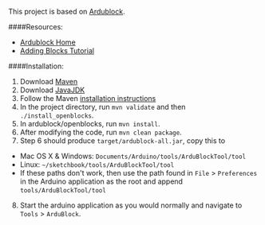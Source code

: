 This project is based on [Ardublock](https://github.com/taweili/ardublock).

####Resources:
*   [Ardublock Home](http://blog.ardublock.com/)
*   [Adding Blocks Tutorial](http://www.hack-e-bot.com/how-to-create-a-new-ardublock/)

####Installation:
1. Download [Maven](http://maven.apache.org/download.cgi)
2. Download [JavaJDK](http://www.oracle.com/technetwork/java/index.html)
3. Follow the Maven [installation instructions](http://maven.apache.org/download.cgi)
4. In the project directory, run `mvn validate` and then `./install_openblocks`.
5. In ardublock/openblocks, run `mvn install`.
6. After modifying the code, run `mvn clean package`.
7. Step 6 should produce `target/ardublock-all.jar`, copy this to 
  * Mac OS X & Windows: `Documents/Arduino/tools/ArduBlockTool/tool`
  * Linux: `~/sketchbook/tools/ArduBlockTool/tool`
  * If these paths don't work, then use the path found in `File` > `Preferences` in the Arduino application as the root and append `tools/ArduBlockTool/tool`
8. Start the arduino application as you would normally and navigate to `Tools` > `ArduBlock`.
